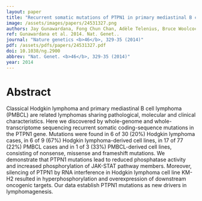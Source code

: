 ```yaml
---
layout: paper
title: "Recurrent somatic mutations of PTPN1 in primary mediastinal B cell lymphoma and Hodgkin lymphoma."
image: /assets/images/papers/24531327.png
authors: Jay Gunawardana, Fong Chun Chan, Adèle Telenius, Bruce Woolcock, Robert Kridel, King L Tan, Susana Ben-Neriah, Anja Mottok, Raymond S Lim, Merrill Boyle, Sanja Rogic, Lisa M Rimsza, Chrystelle Guiter, Karen Leroy, Philippe Gaulard, Corinne Haioun, Marco A Marra, Kerry J Savage, Joseph M Connors, Sohrab P Shah, Randy D Gascoyne, Christian Steidl
ref: Gunawardana et al. 2014. Nat. Genet..
journal: "Nature genetics <b>46</b>, 329-35 (2014)"
pdf: /assets/pdfs/papers/24531327.pdf
doi: 10.1038/ng.2900
abbrev: "Nat. Genet. <b>46</b>, 329-35 (2014)"
year: 2014
---
```


<div data-badge-popover="right" data-badge-type="medium-donut" data-doi="10.1038/ng.2900" data-hide-no-mentions="true" class="altmetric-embed"></div>

# Abstract

Classical Hodgkin lymphoma and primary mediastinal B cell lymphoma (PMBCL) are related lymphomas sharing pathological, molecular and clinical characteristics. Here we discovered by whole-genome and whole-transcriptome sequencing recurrent somatic coding-sequence mutations in the PTPN1 gene. Mutations were found in 6 of 30 (20%) Hodgkin lymphoma cases, in 6 of 9 (67%) Hodgkin lymphoma-derived cell lines, in 17 of 77 (22%) PMBCL cases and in 1 of 3 (33%) PMBCL-derived cell lines, consisting of nonsense, missense and frameshift mutations. We demonstrate that PTPN1 mutations lead to reduced phosphatase activity and increased phosphorylation of JAK-STAT pathway members. Moreover, silencing of PTPN1 by RNA interference in Hodgkin lymphoma cell line KM-H2 resulted in hyperphosphorylation and overexpression of downstream oncogenic targets. Our data establish PTPN1 mutations as new drivers in lymphomagenesis.

